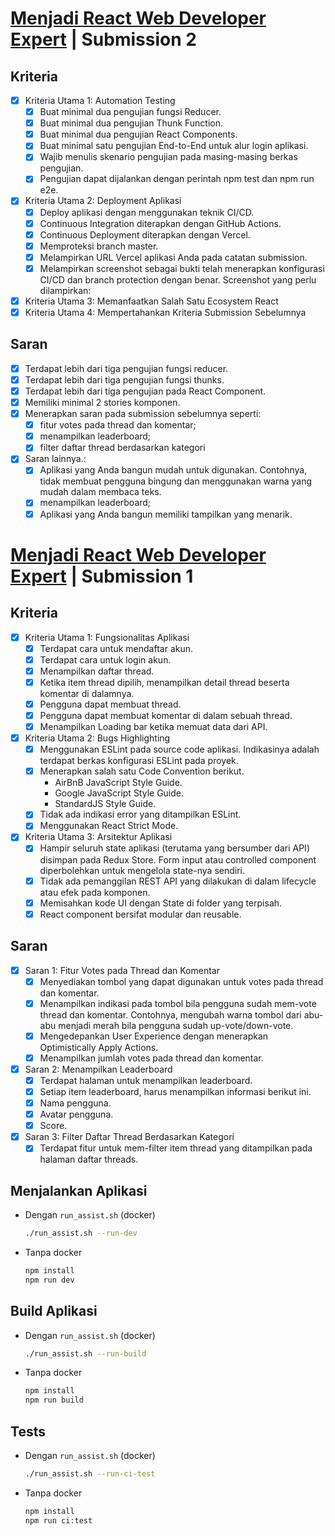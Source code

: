 # [Menjadi React Web Developer Expert](https://www.dicoding.com/academies/418/) | Submission 2

## Kriteria

- [x] Kriteria Utama 1: Automation Testing
  - [x] Buat minimal dua pengujian fungsi Reducer.
  - [x] Buat minimal dua pengujian Thunk Function.
  - [x] Buat minimal dua pengujian React Components.
  - [x] Buat minimal satu pengujian End-to-End untuk alur login aplikasi.
  - [x] Wajib menulis skenario pengujian pada masing-masing berkas pengujian.
  - [x] Pengujian dapat dijalankan dengan perintah npm test dan npm run e2e.
- [x] Kriteria Utama 2: Deployment Aplikasi
  - [x] Deploy aplikasi dengan menggunakan teknik CI/CD.
  - [x] Continuous Integration diterapkan dengan GitHub Actions.
  - [x] Continuous Deployment diterapkan dengan Vercel.
  - [x] Memproteksi branch master.
  - [x] Melampirkan URL Vercel aplikasi Anda pada catatan submission.
  - [x] Melampirkan screenshot sebagai bukti telah menerapkan konfigurasi CI/CD dan branch protection dengan benar. Screenshot yang perlu dilampirkan:
- [x] Kriteria Utama 3: Memanfaatkan Salah Satu Ecosystem React
- [x] Kriteria Utama 4: Mempertahankan Kriteria Submission Sebelumnya

## Saran

- [x] Terdapat lebih dari tiga pengujian fungsi reducer.
- [x] Terdapat lebih dari tiga pengujian fungsi thunks.
- [x] Terdapat lebih dari tiga pengujian pada React Component.
- [x] Memiliki minimal 2 stories komponen.
- [x] Menerapkan saran pada submission sebelumnya seperti:
  - [x] fitur votes pada thread dan komentar;
  - [x] menampilkan leaderboard;
  - [x] filter daftar thread berdasarkan kategori
- [x] Saran lainnya.:
  - [x] Aplikasi yang Anda bangun mudah untuk digunakan. Contohnya, tidak membuat pengguna bingung dan menggunakan warna yang mudah dalam membaca teks.
  - [x] menampilkan leaderboard;
  - [x] Aplikasi yang Anda bangun memiliki tampilkan yang menarik.

# [Menjadi React Web Developer Expert](https://www.dicoding.com/academies/418/) | Submission 1

## Kriteria

- [x] Kriteria Utama 1: Fungsionalitas Aplikasi
  - [x] Terdapat cara untuk mendaftar akun.
  - [x] Terdapat cara untuk login akun.
  - [x] Menampilkan daftar thread.
  - [x] Ketika item thread dipilih, menampilkan detail thread beserta komentar di dalamnya.
  - [x] Pengguna dapat membuat thread.
  - [x] Pengguna dapat membuat komentar di dalam sebuah thread.
  - [x] Menampilkan Loading bar ketika memuat data dari API.
- [x] Kriteria Utama 2: Bugs Highlighting
  - [x] Menggunakan ESLint pada source code aplikasi. Indikasinya adalah terdapat berkas konfigurasi ESLint pada proyek.
  - [x] Menerapkan salah satu Code Convention berikut.
    - AirBnB JavaScript Style Guide.
    - Google JavaScript Style Guide.
    - StandardJS Style Guide.
  - [x] Tidak ada indikasi error yang ditampilkan ESLint.
  - [x] Menggunakan React Strict Mode.
- [x] Kriteria Utama 3: Arsitektur Aplikasi
  - [x] Hampir seluruh state aplikasi (terutama yang bersumber dari API) disimpan pada Redux Store. Form input atau controlled component diperbolehkan untuk mengelola state-nya sendiri.
  - [x] Tidak ada pemanggilan REST API yang dilakukan di dalam lifecycle atau efek pada komponen.
  - [x] Memisahkan kode UI dengan State di folder yang terpisah.
  - [x] React component bersifat modular dan reusable.

## Saran

- [x] Saran 1: Fitur Votes pada Thread dan Komentar
  - [x] Menyediakan tombol yang dapat digunakan untuk votes pada thread dan komentar.
  - [x] Menampilkan indikasi pada tombol bila pengguna sudah mem-vote thread dan komentar. Contohnya, mengubah warna tombol dari abu-abu menjadi merah bila pengguna sudah up-vote/down-vote.
  - [x] Mengedepankan User Experience dengan menerapkan Optimistically Apply Actions.
  - [x] Menampilkan jumlah votes pada thread dan komentar.
- [x] Saran 2: Menampilkan Leaderboard
  - [x] Terdapat halaman untuk menampilkan leaderboard.
  - [x] Setiap item leaderboard, harus menampilkan informasi berikut ini.
  - [x] Nama pengguna.
  - [x] Avatar pengguna.
  - [x] Score.
- [x] Saran 3: Filter Daftar Thread Berdasarkan Kategori
  - [x] Terdapat fitur untuk mem-filter item thread yang ditampilkan pada halaman daftar threads.

## Menjalankan Aplikasi

- Dengan `run_assist.sh` (docker)

  ```bash
  ./run_assist.sh --run-dev
  ```

- Tanpa docker

  ```bash
  npm install
  npm run dev
  ```

## Build Aplikasi

- Dengan `run_assist.sh` (docker)

  ```bash
  ./run_assist.sh --run-build
  ```

- Tanpa docker

  ```bash
  npm install
  npm run build
  ```

## Tests

- Dengan `run_assist.sh` (docker)

  ```bash
  ./run_assist.sh --run-ci-test
  ```

- Tanpa docker

  ```bash
  npm install
  npm run ci:test
  ```
